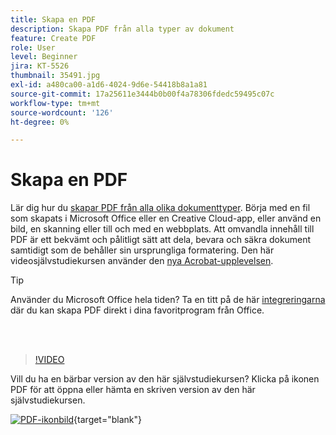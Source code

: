 ```yaml
---
title: Skapa en PDF
description: Skapa PDF från alla typer av dokument
feature: Create PDF
role: User
level: Beginner
jira: KT-5526
thumbnail: 35491.jpg
exl-id: a480ca00-a1d6-4024-9d6e-54418b8a1a81
source-git-commit: 17a25611e3444b0b00f4a78306fdedc59495c07c
workflow-type: tm+mt
source-wordcount: '126'
ht-degree: 0%

---
```


# Skapa en PDF

Lär dig hur du [skapar PDF från alla olika dokumenttyper](https://www.adobe.com/se/acrobat/online/convert-pdf.html). Börja med en fil som skapats i Microsoft Office eller en Creative Cloud-app, eller använd en bild, en skanning eller till och med en webbplats. Att omvandla innehåll till PDF är ett bekvämt och pålitligt sätt att dela, bevara och säkra dokument samtidigt som de behåller sin ursprungliga formatering. Den här videosjälvstudiekursen använder den [nya Acrobat-upplevelsen](new-workspace.md).

>[!TIP]
>
>Använder du Microsoft Office hela tiden? Ta en titt på de här [integreringarna](../integrate/integrate-overview.md#microsoft) där du kan skapa PDF direkt i dina favoritprogram från Office.

<br> 

>[!VIDEO](https://video.tv.adobe.com/v/35491?enablevpops&quality=12&learn=on&hidetitle=true)

Vill du ha en bärbar version av den här självstudiekursen? Klicka på ikonen PDF för att öppna eller hämta en skriven version av den här självstudiekursen.

[![PDF-ikonbild](../assets/acrobat_PDF_96.png)](../assets/create_a_pdf.pdf){target="blank"}
